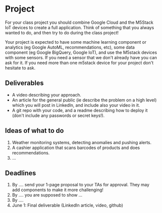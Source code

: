# Project

For your class project you should combine Google Cloud and the M5Stack IoT devices to create a full application. 
Think of something that you always wanted to do, and then try to do during the class project!

Your project is expected to have some machine learning component or analytics (eg Google AutoML, recommendations, etc), some data component (eg Google BigQuery, Google IoT), and use the M5stack devices with some sensors. If you need a sensor that we don't already have you can ask for it. If you need more than one m5stack device for your project don't hesitate to ask.


## Deliverables

- A video describing your approach.
- An article for the general public (ie describe the problem on a high level) which you will post in LinkedIn, and include also your video in it.
- A git repo with your code, and a readme describing how to deploy it (don't include any passwords or secret keys!).

## Ideas of what to do

1. Weather monitoring systems, detecting anomalies and pushing alerts.
2. A cashier application that scans barcodes of products and does recommendations.
3. ...

## Deadlines

1. By .... send your 1-page proposal to your TAs for approval. They may add components to make it more challenging!
2. By .... you are supposed to show ...
3. By .... 
4. June 1: Final deliverable (LinkedIn article, video, github)
